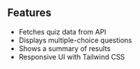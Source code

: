 
## Features

- Fetches quiz data from API
- Displays multiple-choice questions
- Shows a summary of results
- Responsive UI with Tailwind CSS


